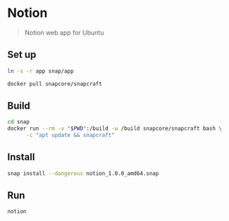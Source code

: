 # Notion
> Notion web app for Ubuntu

## Set up
```bash
ln -s -r app snap/app
```
```bash
docker pull snapcore/snapcraft
```

## Build
```bash
cd snap
docker run --rm -v "$PWD":/build -w /build snapcore/snapcraft bash \
      -c "apt update && snapcraft"
```

## Install
```bash
snap install --dangerous notion_1.0.0_amd64.snap
```

## Run
```bash
notion
```
